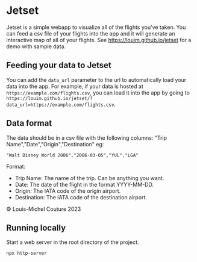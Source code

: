 # Jetset

Jetset is a simple webapp to visualize all of the flights you've taken. You can feed a csv file of your flights into the app and it will generate an interactive map of all of your flights. See https://louim.github.io/jetset for a demo with sample data.

## Feeding your data to Jetset

You can add the `data_url` parameter to the url to automatically load your data into the app. For example, if your data is hosted at `https://example.com/flights.csv`, you can load it into the app by going to `https://louim.github.io/jetset/?data_url=https://example.com/flights.csv`.

## Data format

The data should be in a csv file with the following columns: "Trip Name","Date","Origin","Destination" eg:

```csv
"Walt Disney World 2006","2006-03-05","YUL","LGA"
```

Format:

- Trip Name: The name of the trip. Can be anything you want.
- Date: The date of the flight in the format YYYY-MM-DD.
- Origin: The IATA code of the origin airport.
- Destination: The IATA code of the destination airport.

© Louis-Michel Couture 2023

## Running locally

Start a web server in the root directory of the project.

```bash
npx http-server
```
